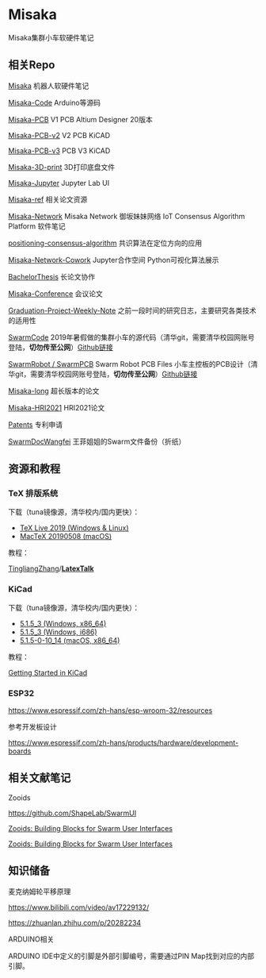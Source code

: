 # Misaka
Misaka集群小车软硬件笔记

## 相关Repo

[Misaka](https://github.com/TingliangZhang/Misaka) 机器人软硬件笔记

[Misaka-Code](https://github.com/TingliangZhang/Misaka-Code) Arduino等源码

[Misaka-PCB](https://github.com/TingliangZhang/Misaka-PCB) V1 PCB Altium Designer 20版本

[Misaka-PCB-v2](https://github.com/TingliangZhang/Misaka-PCB-v2) V2 PCB KiCAD

[Misaka-PCB-v3](https://github.com/TingliangZhang/Misaka-PCB-v3) PCB V3  KiCAD

[Misaka-3D-print](https://github.com/TingliangZhang/Misaka-3D-print) 3D打印底盘文件

[Misaka-Jupyter](https://github.com/TingliangZhang/Misaka-Jupyter) Jupyter Lab UI

[Misaka-ref](https://github.com/TingliangZhang/Misaka-ref) 相关论文资源

[Misaka-Network](https://github.com/TingliangZhang/Misaka-Network) Misaka Network 御坂妹妹网络 IoT Consensus Algorithm Platform 软件笔记

[positioning-consensus-algorithm](https://github.com/TingliangZhang/positioning-consensus-algorithm) 共识算法在定位方向的应用

[Misaka-Network-Cowork](https://github.com/TingliangZhang/Misaka-Network-Cowork) Jupyter合作空间 Python可视化算法展示

[BachelorThesis](https://github.com/TingliangZhang/BachelorThesis) 长论文协作

[Misaka-Conference](https://github.com/TingliangZhang/Misaka-Conference) 会议论文

[Graduation-Project-Weekly-Note](https://github.com/TingliangZhang/Graduation-Project-Weekly-Note) 之前一段时间的研究日志，主要研究各类技术的适用性

[SwarmCode](https://git.tsinghua.edu.cn/SwarmRobot/SwarmCode) 2019年暑假做的集群小车的源代码（清华git，需要清华校园网账号登陆，**切勿传至公网**）[Github链接](https://github.com/futurelabthu/SwarmRobotArduinoCode)

[SwarmRobot / SwarmPCB](https://git.tsinghua.edu.cn/SwarmRobot/SwarmPCB) Swarm Robot PCB Files 小车主控板的PCB设计（清华git，需要清华校园网账号登陆，**切勿传至公网**）[Github链接](https://github.com/futurelabthu/SwarmRobotPCB)

[Misaka-long](https://github.com/TingliangZhang/Misaka-long) 超长版本的论文

[Misaka-HRI2021](https://github.com/TingliangZhang/Misaka-HRI2021) HRI2021论文

[Patents](https://github.com/TingliangZhang/Patents) 专利申请

[SwarmDocWangfei](https://github.com/TingliangZhang/SwarmDocWangfei) 王菲姐姐的Swarm文件备份（折纸）

## 资源和教程

### TeX 排版系统

下载（tuna镜像源，清华校内/国内更快）：

- [TeX Live 2019 (Windows & Linux)](https://mirrors.tuna.tsinghua.edu.cn/CTAN/systems/texlive/Images/texlive2019-20190410.iso)
- [MacTeX 20190508 (macOS)](https://mirrors.tuna.tsinghua.edu.cn/CTAN/systems/mac/mactex/mactex-20190508.pkg)

教程：

[TingliangZhang](https://github.com/TingliangZhang)/**[LatexTalk](https://github.com/TingliangZhang/LatexTalk)**

### KiCad

下载（tuna镜像源，清华校内/国内更快）：

- [5.1.5_3 (Windows, x86_64)](https://mirrors.tuna.tsinghua.edu.cn/kicad/windows/stable/kicad-5.1.5_3-x86_64.exe)
- [5.1.5_3 (Windows, i686)](https://mirrors.tuna.tsinghua.edu.cn/kicad/windows/stable/kicad-5.1.5_3-i686.exe)
- [5.1.5-0-10_14 (macOS, x86_64)](https://mirrors.tuna.tsinghua.edu.cn/kicad/osx/stable/kicad-unified-5.1.5-0-10_14.dmg)

教程：

[Getting Started in KiCad](https://docs.kicad-pcb.org/5.1.5/en/getting_started_in_kicad/getting_started_in_kicad.html)

### ESP32

https://www.espressif.com/zh-hans/esp-wroom-32/resources

参考开发板设计

https://www.espressif.com/zh-hans/products/hardware/development-boards

## 相关文献笔记

Zooids 

https://github.com/ShapeLab/SwarmUI

[Zooids: Building Blocks for Swarm User Interfaces](https://www.youtube.com/watch?v=fkg5pQBBAi0)

[Zooids: Building Blocks for Swarm User Interfaces](https://www.youtube.com/watch?v=ZVdAfDMP3m0)

## 知识储备

麦克纳姆轮平移原理

https://www.bilibili.com/video/av17229132/

https://zhuanlan.zhihu.com/p/20282234



ARDUINO相关

ARDUINO IDE中定义的引脚是外部引脚编号，需要通过PIN Map找到对应的内部引脚。
